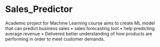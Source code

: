 # Sales_Predictor
Academic project for Machine Learning course aims to create ML model that can predict business sales
    • sales forecasting tool
    • help predicting average revenue
    • Delivered better understanding of how products are performing in order to meet customer demands.
